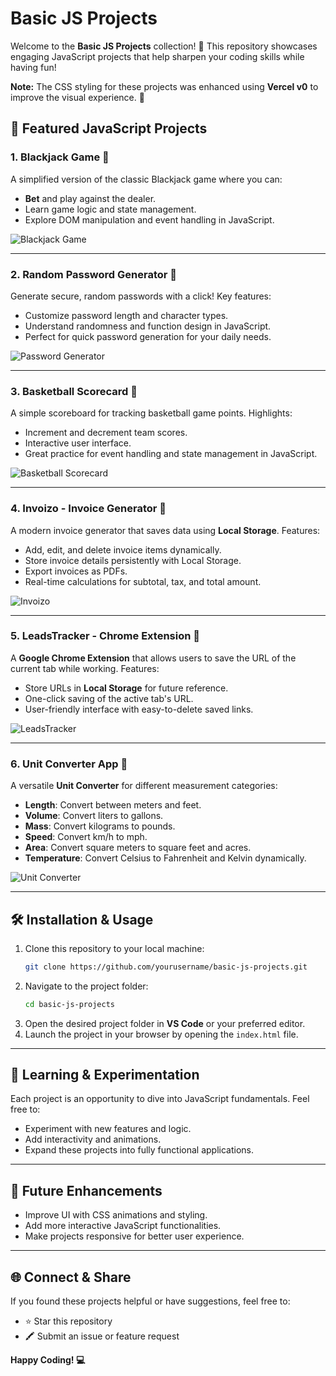 # Basic JS Projects

Welcome to the **Basic JS Projects** collection! 🚀 This repository showcases engaging JavaScript projects that help sharpen your coding skills while having fun!

**Note:** The CSS styling for these projects was enhanced using **Vercel v0** to improve the visual experience. 🎨

## 🌟 Featured JavaScript Projects

### 1. Blackjack Game 🎲

A simplified version of the classic Blackjack game where you can:

- **Bet** and play against the dealer.
- Learn game logic and state management.
- Explore DOM manipulation and event handling in JavaScript.

![Blackjack Game](images/blackjack-game.png)

---

### 2. Random Password Generator 🔐

Generate secure, random passwords with a click! Key features:

- Customize password length and character types.
- Understand randomness and function design in JavaScript.
- Perfect for quick password generation for your daily needs.

![Password Generator](images/psw-generator.png)

---

### 3. Basketball Scorecard 🏀

A simple scoreboard for tracking basketball game points. Highlights:

- Increment and decrement team scores.
- Interactive user interface.
- Great practice for event handling and state management in JavaScript.

![Basketball Scorecard](images/basketball-scorecard.png)

---

### 4. Invoizo - Invoice Generator 🧾

A modern invoice generator that saves data using **Local Storage**. Features:

- Add, edit, and delete invoice items dynamically.
- Store invoice details persistently with Local Storage.
- Export invoices as PDFs.
- Real-time calculations for subtotal, tax, and total amount.

![Invoizo](images/invoizo.png)

---

### 5. LeadsTracker - Chrome Extension 🔖

A **Google Chrome Extension** that allows users to save the URL of the current tab while working. Features:

- Store URLs in **Local Storage** for future reference.
- One-click saving of the active tab's URL.
- User-friendly interface with easy-to-delete saved links.

![LeadsTracker](images/leadstracker.png)

---

### 6. Unit Converter App 📏

A versatile **Unit Converter** for different measurement categories:

- **Length**: Convert between meters and feet.
- **Volume**: Convert liters to gallons.
- **Mass**: Convert kilograms to pounds.
- **Speed**: Convert km/h to mph.
- **Area**: Convert square meters to square feet and acres.
- **Temperature**: Convert Celsius to Fahrenheit and Kelvin dynamically.

![Unit Converter](images/unit-converter.png)

---

## 🛠️ Installation & Usage

1. Clone this repository to your local machine:
   ```sh
   git clone https://github.com/yourusername/basic-js-projects.git
   ```
2. Navigate to the project folder:
   ```sh
   cd basic-js-projects
   ```
3. Open the desired project folder in **VS Code** or your preferred editor.
4. Launch the project in your browser by opening the `index.html` file.

---

## 🎨 Learning & Experimentation

Each project is an opportunity to dive into JavaScript fundamentals. Feel free to:

- Experiment with new features and logic.
- Add interactivity and animations.
- Expand these projects into fully functional applications.

---

## 🚀 Future Enhancements

- Improve UI with CSS animations and styling.
- Add more interactive JavaScript functionalities.
- Make projects responsive for better user experience.

---

## 🌐 Connect & Share

If you found these projects helpful or have suggestions, feel free to:

- ⭐ Star this repository
- 🖍 Submit an issue or feature request

**Happy Coding! 💻**
